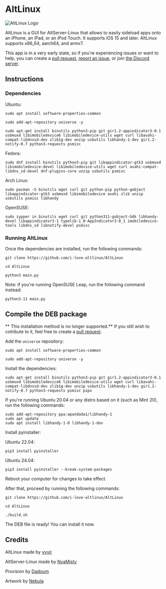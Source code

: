 # AltLinux
<img src="https://github.com/i-love-altlinux/AltLinux/blob/main/resources/4.png" alt="AltLinux Logo">

AltLinux is a GUI for AltServer-Linux that allows to easily sideload apps onto an iPhone, an iPad, or an iPod Touch. It supports iOS 15 and later. AltLinux supports x86_64, aarch64, and armv7.

This app is in a very early state, so if you're experiencing issues or want to help, you can create a [pull request](https://github.com/i-love-altlinux/AltLinux/pulls), [report an issue](https://github.com/i-love-altlinux/AltLinux/issues), or join [the Discord server](https://discord.gg/DZwRbyXq5Z).

## Instructions

### Dependencies

Ubuntu:
```
sudo apt install software-properties-common
```

```
sudo add-apt-repository universe -y
```

```
sudo apt-get install binutils python3-pip git gir1.2-appindicator3-0.1 usbmuxd libimobiledevice6 libimobiledevice-utils wget curl libavahi-compat-libdnssd-dev zlib1g-dev unzip usbutils libhandy-1-dev gir1.2-notify-0.7 python3-requests psmisc
```

Fedora:
```
sudo dnf install binutils python3-pip git libappindicator-gtk3 usbmuxd libimobiledevice-devel libimobiledevice-utils wget curl avahi-compat-libdns_sd-devel dnf-plugins-core unzip usbutils psmisc
```
Arch Linux:
```
sudo pacman -S binutils wget curl git python-pip python-gobject libappindicator-gtk3 usbmuxd libimobiledevice avahi zlib unzip usbutils psmisc libhandy
```

OpenSUSE:
```
sudo zypper in binutils wget curl git python311-gobject-Gdk libhandy-devel libappindicator3-1 typelib-1_0-AppIndicator3-0_1 imobiledevice-tools libdns_sd libnotify-devel psmisc
```

### Running AltLinux

Once the dependencies are installed, run the following commands:
```
git clone https://github.com/i-love-altlinux/AltLinux
```

```
cd AltLinux
```

```
python3 main.py
```

Note: if you're running OpenSUSE Leap, run the following command instead:
```
python3.11 main.py
```

## Compile the DEB package
**
This installation method is no longer supported.**
If you still wish to cotribute to it, feel free to create a [pull request](https://github.com/i-love-altlinux/AltLinux/pulls).

Add the `universe` repository:

```
sudo apt install software-properties-common
```

```
sudo add-apt-repository universe -y
```

Install the dependencies:
```
sudo apt-get install binutils python3-pip git gir1.2-appindicator3-0.1 usbmuxd libimobiledevice6 libimobiledevice-utils wget curl libavahi-compat-libdnssd-dev zlib1g-dev unzip usbutils libhandy-1-dev gir1.2-notify-0.7 python3-requests psmisc pipx
```

If you're running Ubuntu 20.04 or any distro based on it (such as Mint 20), run the following commands:
```
sudo add-apt-repository ppa:apandada1/libhandy-1
sudo apt update
sudo apt install libhandy-1-0 libhandy-1-dev
```

Install pyinstaller:

Ubuntu 22.04:
```
pip3 install pyinstaller
```

Ubuntu 24.04:
```
pip3 install pyinstaller --break-system-packages
```

Reboot your computer for changes to take effect.

After that, proceed by running the following commands:
```
git clone https://github.com/i-love-altlinux/AltLinux
```

```
cd AltLinux
```

```
./build.sh
```

The DEB file is ready! You can install it now.

## Credits

AltLinux made by [vyvir](https://github.com/vyvir)

AltServer-Linux made by [NyaMisty](https://github.com/NyaMisty)

Provision by [Dadoum](https://github.com/Dadoum)

Artwork by [Nebula](https://github.com/itsnebulalol)
